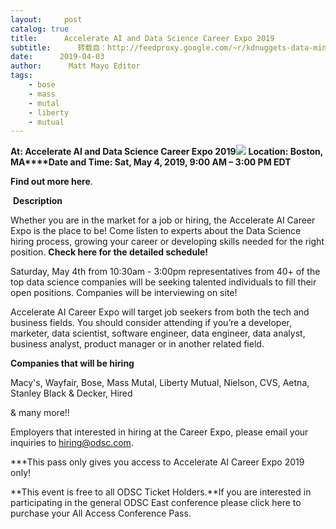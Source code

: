 ```yaml
---
layout:     post
catalog: true
title:      Accelerate AI and Data Science Career Expo 2019
subtitle:      转载自：http://feedproxy.google.com/~r/kdnuggets-data-mining-analytics/~3/xyoElUIlTgQ/04-03-accelerate-ai-data-science-career-expo-2019.html
date:      2019-04-03
author:      Matt Mayo Editor
tags:
    - bose
    - mass
    - mutal
    - liberty
    - mutual
---
```


**At: Accelerate AI and Data Science Career Expo 2019**![](https://pbs.twimg.com/profile_images/623923923441348612/HxO7gaZZ_400x400.png)
**Location: Boston, MA****Date and Time: Sat, May 4, 2019, 9:00 AM – 3:00 PM EDT**

**Find out more here**.

 **Description**

Whether you are in the market for a job or hiring, the Accelerate AI Career Expo is the place to be! Come listen to experts about the Data Science hiring process, growing your career or developing skills needed for the right position. **Check here for the detailed schedule!**

Saturday, May 4th from 10:30am - 3:00pm representatives from 40+ of the top data science companies will be seeking talented individuals to fill their open positions. Companies will be interviewing on site!

Accelerate AI Career Expo will target job seekers from both the tech and business fields. You should consider attending if you’re a developer, marketer, data scientist, software engineer, data engineer, data analyst, business analyst, product manager or in another related field.

**Companies that will be hiring**

Macy's, Wayfair, Bose, Mass Mutal, Liberty Mutual, Nielson, CVS, Aetna, Stanley Black & Decker, Hired

& many more!!

Employers that interested in hiring at the Career Expo, please email your inquiries to hiring@odsc.com.

***This pass only gives you access to Accelerate AI Career Expo 2019 only!

**This event is free to all ODSC Ticket Holders.**If you are interested in participating in the general ODSC East conference please click here to purchase your All Access Conference Pass.
